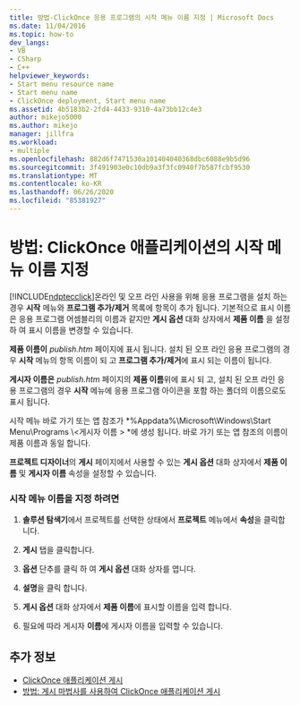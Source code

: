 ```yaml
---
title: 방법-ClickOnce 응용 프로그램의 시작 메뉴 이름 지정 | Microsoft Docs
ms.date: 11/04/2016
ms.topic: how-to
dev_langs:
- VB
- CSharp
- C++
helpviewer_keywords:
- Start menu resource name
- Start menu name
- ClickOnce deployment, Start menu name
ms.assetid: 4b5183b2-2fd4-4433-9310-4a73bb12c4e3
author: mikejo5000
ms.author: mikejo
manager: jillfra
ms.workload:
- multiple
ms.openlocfilehash: 882d6f7471530a101404040368dbc6088e9b5d96
ms.sourcegitcommit: 3f491903e0c10db9a3f3fc0940f7b587fcbf9530
ms.translationtype: MT
ms.contentlocale: ko-KR
ms.lasthandoff: 06/26/2020
ms.locfileid: "85381927"
---
```

# <a name="how-to-specify-a-start-menu-name-for-a-clickonce-application"></a>방법: ClickOnce 애플리케이션의 시작 메뉴 이름 지정
[!INCLUDE[ndptecclick](../deployment/includes/ndptecclick_md.md)]온라인 및 오프 라인 사용을 위해 응용 프로그램을 설치 하는 경우 **시작** 메뉴와 **프로그램 추가/제거** 목록에 항목이 추가 됩니다. 기본적으로 표시 이름은 응용 프로그램 어셈블리의 이름과 같지만 **게시 옵션** 대화 상자에서 **제품 이름** 을 설정 하 여 표시 이름을 변경할 수 있습니다.

 **제품 이름이** *publish.htm* 페이지에 표시 됩니다. 설치 된 오프 라인 응용 프로그램의 경우 **시작** 메뉴의 항목 이름이 되 고 **프로그램 추가/제거**에 표시 되는 이름이 됩니다.

 **게시자 이름은** *publish.htm* 페이지의 **제품 이름**위에 표시 되 고, 설치 된 오프 라인 응용 프로그램의 경우 **시작** 메뉴에 응용 프로그램 아이콘을 포함 하는 폴더의 이름으로도 표시 됩니다.

 시작 메뉴 바로 가기 또는 앱 참조가 *%Appdata%\Microsoft\Windows\Start Menu\Programs \\<게시자 이름 \> *에 생성 됩니다. 바로 가기 또는 앱 참조의 이름이 제품 이름과 동일 합니다.

 **프로젝트 디자이너**의 **게시** 페이지에서 사용할 수 있는 **게시 옵션** 대화 상자에서 **제품 이름** 및 **게시자 이름** 속성을 설정할 수 있습니다.

### <a name="to-specify-a-start-menu-name"></a>시작 메뉴 이름을 지정 하려면

1. **솔루션 탐색기**에서 프로젝트를 선택한 상태에서 **프로젝트** 메뉴에서 **속성**을 클릭합니다.

2. **게시** 탭을 클릭합니다.

3. **옵션** 단추를 클릭 하 여 **게시 옵션** 대화 상자를 엽니다.

4. **설명**을 클릭 합니다.

5. **게시 옵션** 대화 상자에서 **제품 이름**에 표시할 이름을 입력 합니다.

6. 필요에 따라 게시자 **이름**에 게시자 이름을 입력할 수 있습니다.

## <a name="see-also"></a>추가 정보
- [ClickOnce 애플리케이션 게시](../deployment/publishing-clickonce-applications.md)
- [방법: 게시 마법사를 사용하여 ClickOnce 애플리케이션 게시](../deployment/how-to-publish-a-clickonce-application-using-the-publish-wizard.md)